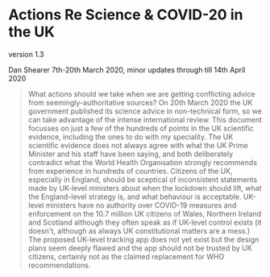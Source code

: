 # Actions Re Science & COVID-20 in the UK 

version 1.3

Dan Shearer
7th-20th March 2020, minor updates through till 14th April 2020

> What actions should we take when we are getting conflicting advice
> from seemingly-authoritative sources? On 20th March 2020 the UK government
> published its science advice in non-technical form, so we can take advantage of
> the intense international review. This document focusses on just a few of the
> hundreds of points in the UK scientific evidence, including the ones to do
> with my speciality. The UK scientific evidence does not always agree with
> what the UK Prime Minister and his staff have been saying, and both
> deliberately contradict what the World Health Organisation strongly
> recommends from experience in hundreds of countries. Citizens of the UK,
> especially in England, should be sceptical of inconsistent statements made by
> UK-level ministers about when the lockdown should lift, what the
> England-level strategy is, and what behaviour is acceptable. UK-level
> ministers have no authority over COVID-19 measures and enforcement on the
> 10.7 million UK citizens of Wales, Northern Ireland and Scotland although
> they often speak as if UK-level control exists (it doesn't, although as
> always UK constitutional matters are a mess.) The proposed UK-level tracking
> app does not yet exist but the design plans seem deeply flawed and the app
> should not be trusted by UK citizens, certainly not as the claimed
> replacement for WHO recommendations.

